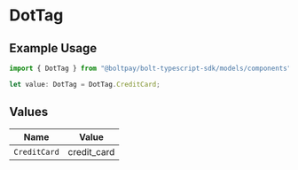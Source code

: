 # DotTag

## Example Usage

```typescript
import { DotTag } from "@boltpay/bolt-typescript-sdk/models/components";

let value: DotTag = DotTag.CreditCard;
```

## Values

| Name         | Value        |
| ------------ | ------------ |
| `CreditCard` | credit_card  |